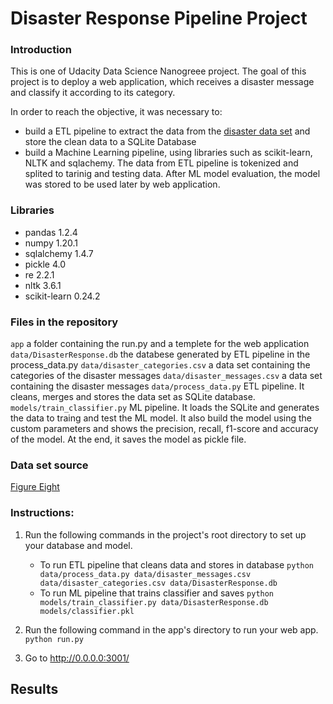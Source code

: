 # Disaster Response Pipeline Project

### Introduction

This is one of Udacity Data Science Nanogreee project. The goal of this project is to deploy a web application, which receives a disaster message and classify it according to its category.

In order to reach the objective, it was necessary to:
- build a ETL pipeline to extract the data from the [disaster data set](https://www.figure-eight.com/dataset/combined-disaster-response-data/) and store the clean data to a SQLite Database
- build a Machine Learning pipeline, using libraries such as scikit-learn, NLTK and sqlachemy. The data from ETL pipeline is tokenized and splited to tarinig and testing data. After ML model evaluation, the model was stored to be used later by web application.

### Libraries
- pandas 1.2.4
- numpy 1.20.1
- sqlalchemy 1.4.7
- pickle 4.0
- re 2.2.1
- nltk 3.6.1
- scikit-learn 0.24.2


### Files in the repository
```app``` a folder containing the run.py and a templete for the web application
```data/DisasterResponse.db``` the databese generated by ETL pipeline in the process_data.py
```data/disaster_categories.csv``` a data set containing the categories of the disaster messages
```data/disaster_messages.csv``` a data set containing the disaster messages
```data/process_data.py``` ETL pipeline. It cleans, merges and stores the data set as SQLite database.
```models/train_classifier.py``` ML pipeline. It loads the SQLite and generates the data to traing and test the ML model. It also build the model using the custom parameters and shows the precision, recall, f1-score and accuracy of the model. At the end, it saves the model as pickle file.

### Data set source
[Figure Eight](https://www.figure-eight.com/dataset/combined-disaster-response-data/)

### Instructions:
1. Run the following commands in the project's root directory to set up your database and model.

    - To run ETL pipeline that cleans data and stores in database
        `python data/process_data.py data/disaster_messages.csv data/disaster_categories.csv data/DisasterResponse.db`
    - To run ML pipeline that trains classifier and saves
        `python models/train_classifier.py data/DisasterResponse.db models/classifier.pkl`

2. Run the following command in the app's directory to run your web app.
    `python run.py`

3. Go to http://0.0.0.0:3001/

## Results
